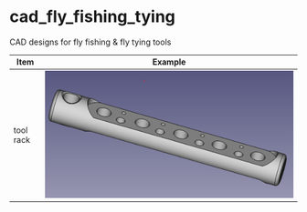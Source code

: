 # cad_fly_fishing_tying
CAD designs for fly fishing &amp; fly tying tools





| Item      | Example                                                      |
| --------- | ------------------------------------------------------------ |
| tool rack | ![freecad](https://github.com/lewismj/cad_fly_fishing_tying/blob/main/img/tool_rack.png) |

